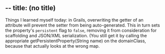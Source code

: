 --
title: (no title)
--
<p>Things I learned myself today: in Grails, overwriting the getter of an attribute will prevent the setter from being auto-generated. This in turn sets the property's <code>persistent</code> flag to <code>false</code>, removing it from consideration for scaffolding and JSON/XML serialization.
(You still get it by calling the appropriate getPersistentProperty(String name) on the domainClass, because that actually looks at the wrong map.</p>
